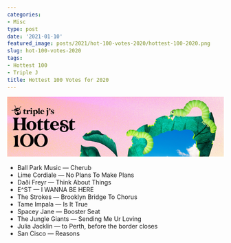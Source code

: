 ```yaml
---
categories:
- Misc
type: post
date: '2021-01-10'
featured_image: posts/2021/hot-100-votes-2020/hottest-100-2020.png
slug: hot-100-votes-2020
tags:
- Hottest 100
- Triple J
title: Hottest 100 Votes for 2020
---
```


![hot100](hottest-100-2020.png)

* Ball Park Music — Cherub
* Lime Cordiale — No Plans To Make Plans
* Daði Freyr — Think About Things
* E^ST — I WANNA BE HERE
* The Strokes — Brooklyn Bridge To Chorus
* Tame Impala — Is It True
* Spacey Jane — Booster Seat
* The Jungle Giants — Sending Me Ur Loving
* Julia Jacklin — to Perth, before the border closes
* San Cisco — Reasons

